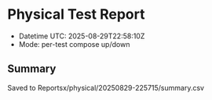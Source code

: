 # Physical Test Report
- Datetime UTC: 2025-08-29T22:58:10Z
- Mode: per-test compose up/down

## Summary
Saved to Reportsx/physical/20250829-225715/summary.csv

